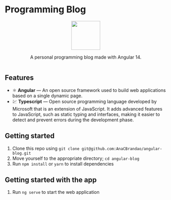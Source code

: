 # Programming Blog

<div align="center">
  <img width="90px" src="https://cdn-icons-png.flaticon.com/512/2621/2621040.png"/>
</div>
<div align="center">
  <p>A personal programming blog made with Angular 14.</p>
  <img src=""/>
</div>

## Features

- ⚛️ **Angular** — An open source framework used to build web applications based on a single dynamic page.
- 💹 **Typescript** — Open source programming language developed by Microsoft that is an extension of JavaScript. It adds advanced features to JavaScript, such as static typing and interfaces, making it easier to detect and prevent errors during the development phase.

## Getting started

1. Clone this repo using `git clone git@github.com:AnaCBrandao/angular-blog.git`
2. Move yourself to the appropriate directory; `cd angular-blog`
3. Run `npm install` or `yarn` to install dependencies

## Getting started with the app

1. Run `ng serve` to start the web application
